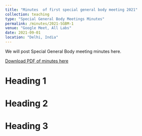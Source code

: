 ```yaml
---
title: "Minutes  of first special general body meeting 2021"
collection: teaching
type: "Special General Body Meetings Minutes"
permalink: /minutes/2021-SGBM-1
venue: "Google Meet, All Labs"
date: 2021-09-01
location: "Delhi, India"
---
```


We will post Special General Body meeting minutes here. 

[Download PDF of minutes here](http://bislea.github.io/files/Certificate.pdf)


Heading 1
======

Heading 2
======

Heading 3
======
